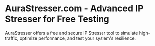 # AuraStresser.com - Advanced IP Stresser for Free Testing
AuraStresser offers a free and secure IP Stresser tool to simulate high-traffic, optimize performance, and test your system's resilience.

